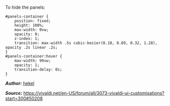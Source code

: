 To hide the panels:

    #panels-container {
    	position: fixed;
    	height: 100%;
    	max-width: 0vw;
    	opacity: 0;
    	z-index: 1;
    	transition: max-width .5s cubic-bezier(0.18, 0.89, 0.32, 1.28), opacity .2s linear .2s;
    }
    #panels-container:hover {
    	max-width: 99vw;
    	opacity: 1;
    	transition-delay: 0s;
    }

***Author:*** [hekel](https://vivaldi.net/en-US/easysocial-dashboard/profile/72659)

***Source:*** https://vivaldi.net/en-US/forum/all/3073-vivaldi-ui-customisations?start=300#50208
